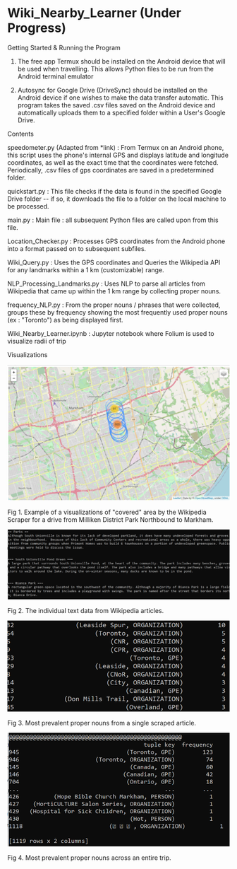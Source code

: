 # Wiki_Nearby_Learner (Under Progress)

Getting Started & Running the Program

1. The free app Termux should be installed on the Android device that will be used when travelling. This allows Python files to be run from the Android terminal emulator 

2. Autosync for Google Drive (DriveSync) should be installed on the Android device if one wishes to make the data transfer automatic. This program takes the saved .csv files saved on the Android device and automatically uploads them to a specified folder within a User's Google Drive. 


Contents

speedometer.py (Adapted from *link) : From Termux on an Android phone, this script uses the phone's internal GPS and displays latitude and longitude coordinates, as well as the exact time that the coordinates were fetched. Periodically, .csv files of gps coordinates are saved in a predetermined folder. 

quickstart.py : This file checks if the data is found in the specified Google Drive folder -- if so, it downloads the file to a folder on the local machine to be processed. 

main.py : Main file : all subsequent Python files are called upon from this file.

Location_Checker.py : Processes GPS coordinates from the Android phone into a format passed on to subsequent subfiles. 

Wiki_Query.py : Uses the GPS coordinates and Queries the Wikipedia API for any landmarks within a 1 km (customizable) range. 

NLP_Processing_Landmarks.py : Uses NLP to parse all articles from Wikipedia that came up within the 1 km range by collecting proper nouns. 

frequency_NLP.py : From the proper nouns / phrases that were collected, groups these by frequency showing the most frequently used proper nouns (ex : "Toronto") as being displayed first. 

Wiki_Nearby_Learner.ipynb : Jupyter notebook where Folium is used to visualize radii of trip


Visualizations

![](images/1_Trip_Radii_Milliken_District_Park_North_To_Markham.png)

Fig 1. Example of a visualizations of "covered" area by the Wikipedia Scraper for a drive from Milliken District Park Northbound to Markham. 

![](images/2_Scraped_Wikipedia_Raw_Articles.png)

Fig 2. The individual text data from Wikipedia articles.

![](images/3_Most_Prevalent_Proper_Nouns_Single_Article.png)

Fig 3. Most prevalent proper nouns from a single scraped article.

![](images/4_Most_Prevalent_Proper_Nouns_Across_Trip.png)

Fig 4. Most prevalent proper nouns across an entire trip.
